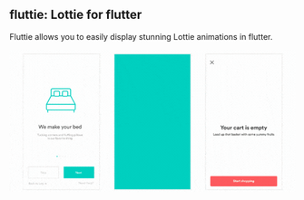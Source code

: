 ## fluttie: Lottie for flutter

Fluttie allows you to easily display stunning Lottie animations in flutter.

![](images/fluttie1.gif)